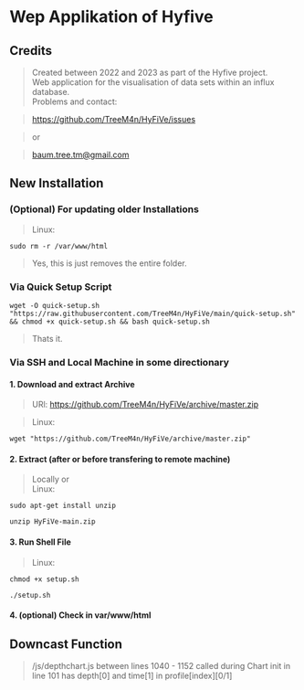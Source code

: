 # Wep Applikation of Hyfive

## Credits

>Created between 2022 and 2023 as part of the Hyfive project.\
>Web application for the visualisation of data sets within an influx database.\
>Problems and contact:

>https://github.com/TreeM4n/HyFiVe/issues 

>or

>baum.tree.tm@gmail.com

## New Installation 

### (Optional) For updating older Installations

>Linux: 
```
sudo rm -r /var/www/html
```

>Yes, this is just removes the entire folder.

### Via Quick Setup Script
```
wget -O quick-setup.sh "https://raw.githubusercontent.com/TreeM4n/HyFiVe/main/quick-setup.sh" && chmod +x quick-setup.sh && bash quick-setup.sh
 ```
>Thats it.

### Via SSH and Local Machine in some directionary
#### 1. Download and extract Archive

>URl:    https://github.com/TreeM4n/HyFiVe/archive/master.zip

>Linux: 
``` 
wget "https://github.com/TreeM4n/HyFiVe/archive/master.zip"
```

#### 2. Extract (after or before transfering to remote machine)

>Locally or \
>Linux: 
```
sudo apt-get install unzip
```
```
unzip HyFiVe-main.zip 
```

#### 3. Run Shell File

>Linux:  
```
chmod +x setup.sh 
```
```
./setup.sh
```

#### 4. (optional) Check in var/www/html 

## Downcast Function

> /js/depthchart.js between lines 1040 - 1152
> called during Chart init in line 101
> has depth[0] and time[1] in profile[index][0/1] 



